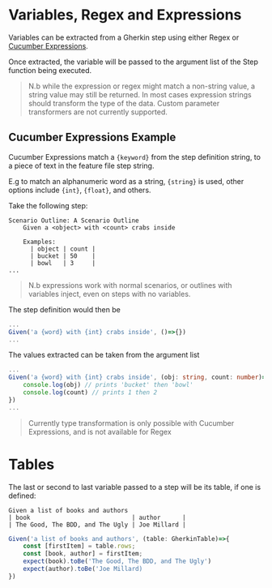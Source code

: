 # Variables, Regex and Expressions

Variables can be extracted from a Gherkin step using either
Regex or [Cucumber Expressions](https://github.com/cucumber/cucumber-expressions#readme).

Once extracted, the variable will be passed to the argument list
of the Step function being executed.

> N.b while the expression or regex might match a non-string value, a string value may still be returned. In most cases expression strings should transform the type of the data. Custom parameter transformers are not currently supported.

## Cucumber Expressions Example

Cucumber Expressions match a `{keyword}` from the step definition string, to a piece of text in the feature file step string.

E.g to match an alphanumeric word as a string, `{string}` is used, other options include `{int}`, `{float}`, and others.

Take the following step:

```gherkin
Scenario Outline: A Scenario Outline
    Given a <object> with <count> crabs inside

    Examples:
      | object | count |
      | bucket | 50    |
      | bowl   | 3     |
...
```

> N.b expressions work with normal scenarios, or outlines with variables inject, even on steps with no variables.

The step definition would then be

```ts
...
Given('a {word} with {int} crabs inside', ()=>{})
...
```

The values extracted can be taken from the argument list

```ts
...
Given('a {word} with {int} crabs inside', (obj: string, count: number)=>{
    console.log(obj) // prints 'bucket' then 'bowl'
    console.log(count) // prints 1 then 2
})
...
```
> Currently type transformation is only possible with Cucumber Expressions, and is not available for Regex


# Tables

The last or second to last variable passed to a step will
be its table, if one is defined:

```gherkin
Given a list of books and authors
| book                            | author      |
| The Good, The BDD, and The Ugly | Joe Millard |
```

```ts title="Step Definition"
Given('a list of books and authors', (table: GherkinTable)=>{
    const [firstItem] = table.rows;
    const [book, author] = firstItem;
    expect(book).toBe('The Good, The BDD, and The Ugly')
    expect(author).toBe('Joe Millard)
})
```